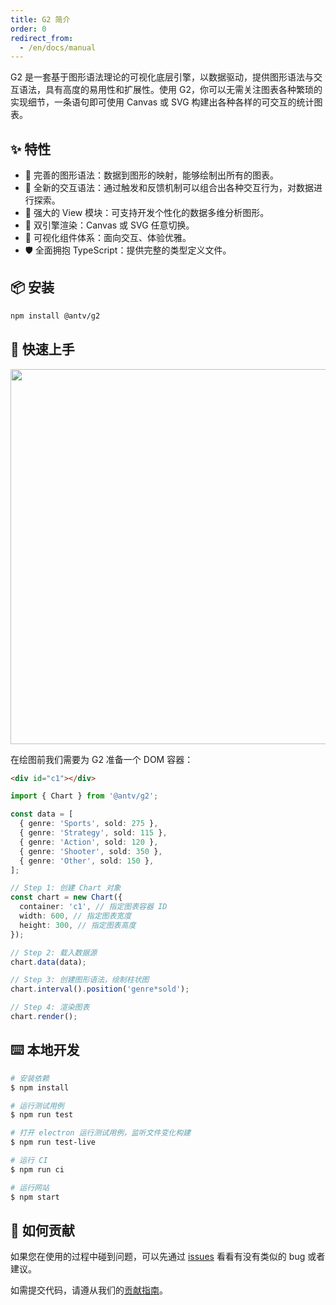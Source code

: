 ```yaml
---
title: G2 简介
order: 0
redirect_from:
  - /en/docs/manual
---
```


G2 是一套基于图形语法理论的可视化底层引擎，以数据驱动，提供图形语法与交互语法，具有高度的易用性和扩展性。使用 G2，你可以无需关注图表各种繁琐的实现细节，一条语句即可使用 Canvas 或 SVG 构建出各种各样的可交互的统计图表。

## ✨ 特性

- 💯 完善的图形语法：数据到图形的映射，能够绘制出所有的图表。
- 🤩 全新的交互语法：通过触发和反馈机制可以组合出各种交互行为，对数据进行探索。
- 🦍 强大的 View 模块：可支持开发个性化的数据多维分析图形。
- 👬 双引擎渲染：Canvas 或 SVG 任意切换。
- 💄 可视化组件体系：面向交互、体验优雅。
- 🛡 全面拥抱 TypeScript：提供完整的类型定义文件。

## 📦 安装

```bash
npm install @antv/g2
```

## 🔨 快速上手

<img src="https://gw.alipayobjects.com/mdn/rms_2274c3/afts/img/A*8qbLQb7A0loAAAAAAAAAAABkARQnAQ" style="width:600px;">

在绘图前我们需要为 G2 准备一个 DOM 容器：

```html
<div id="c1"></div>
```

```ts
import { Chart } from '@antv/g2';

const data = [
  { genre: 'Sports', sold: 275 },
  { genre: 'Strategy', sold: 115 },
  { genre: 'Action', sold: 120 },
  { genre: 'Shooter', sold: 350 },
  { genre: 'Other', sold: 150 },
];

// Step 1: 创建 Chart 对象
const chart = new Chart({
  container: 'c1', // 指定图表容器 ID
  width: 600, // 指定图表宽度
  height: 300, // 指定图表高度
});

// Step 2: 载入数据源
chart.data(data);

// Step 3: 创建图形语法，绘制柱状图
chart.interval().position('genre*sold');

// Step 4: 渲染图表
chart.render();
```

## ⌨️ 本地开发

```bash
# 安装依赖
$ npm install

# 运行测试用例
$ npm run test

# 打开 electron 运行测试用例，监听文件变化构建
$ npm run test-live

# 运行 CI
$ npm run ci

# 运行网站
$ npm start
```

## 🤝 如何贡献

如果您在使用的过程中碰到问题，可以先通过 [issues](https://github.com/antvis/g2/issues) 看看有没有类似的 bug 或者建议。

如需提交代码，请遵从我们的[贡献指南](https://github.com/antvis/g2/blob/master/CONTRIBUTING.md)。
